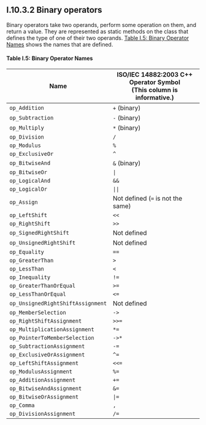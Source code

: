 ## I.10.3.2 Binary operators

Binary operators take two operands, perform some operation on them, and return a value. They are represented as static methods on the class that defines the type of one of their two operands. [Table I.5: Binary Operator Names](#todo-missing-hyperlink) shows the names that are defined.

#### Table I.5: Binary Operator Names

 Name | ISO/IEC 14882:2003 C++ Operator Symbol<br>(This column is informative.)
 ---- | ----
 `op_Addition` | `+` (binary)
 `op_Subtraction` | `-` (binary)
 `op_Multiply` | `*` (binary)
 `op_Division` | `/`
 `op_Modulus` | `%`
 `op_ExclusiveOr` | `^`
 `op_BitwiseAnd` | `&` (binary)
 `op_BitwiseOr` | `\|`
 `op_LogicalAnd` | `&&`
 `op_LogicalOr` | `\|\|`
 `op_Assign` | Not defined (`=` is not the same)
 `op_LeftShift` | `<<`
 `op_RightShift` | `>>`
 `op_SignedRightShift` | Not defined
 `op_UnsignedRightShift` | Not defined
 `op_Equality` | `==`
 `op_GreaterThan` | `>`
 `op_LessThan` | `<`
 `op_Inequality` | `!=`
 `op_GreaterThanOrEqual` | `>=`
 `op_LessThanOrEqual` | `<=`
 `op_UnsignedRightShiftAssignment` | Not defined
 `op_MemberSelection` | `->`
 `op_RightShiftAssignment` | `>>=`
 `op_MultiplicationAssignment` | `*=`
 `op_PointerToMemberSelection` | `->*`
 `op_SubtractionAssignment` | `-=`
 `op_ExclusiveOrAssignment` | `^=`
 `op_LeftShiftAssignment` | `<<=`
 `op_ModulusAssignment` | `%=`
 `op_AdditionAssignment` | `+=`
 `op_BitwiseAndAssignment` | `&=`
 `op_BitwiseOrAssignment` | `\|=`
 `op_Comma` | `,`
 `op_DivisionAssignment` | `/=`

